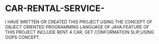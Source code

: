 # CAR-RENTAL-SERVICE-
I HAVE WRITTEN OR CREATED THIS PROJECT USING THE CONCEPT OF OBJECT ORIENTED PROGRAMMING LANGUAGE OF JAVA.FEATURE OF THIS PROJECT INCLUDE RENT A CAR, GET CONFORMATION SLIP,USING OOPS CONCEPT.
